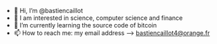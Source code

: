 - 👋 Hi, I’m @bastiencaillot
- 👀 I am interested in science, computer science and finance
- 🌱 I’m currently learning the source code of bitcoin
- 📫 How to reach me: my email address --> bastiencaillot4@orange.fr

<!---
bastiencaillot/bastiencaillot is a ✨ special ✨ repository because its `README.md` (this file) appears on your GitHub profile.
You can click the Preview link to take a look at your changes.
--->
